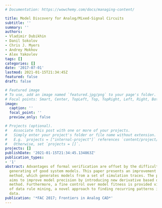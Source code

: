 ```yaml
---
# Documentation: https://wowchemy.com/docs/managing-content/

title: Model Discovery for Analog/Mixed-Signal Circuits
subtitle: ''
summary: ''
authors:
- Vladimir Dubikhin
- Danil Sokolov
- Chris J. Myers
- Andrey Mokhov
- Alex Yakovlev
tags: []
categories: []
date: '2017-07-01'
lastmod: 2021-01-15T21:34:45Z
featured: false
draft: false

# Featured image
# To use, add an image named `featured.jpg/png` to your page's folder.
# Focal points: Smart, Center, TopLeft, Top, TopRight, Left, Right, BottomLeft, Bottom, BottomRight.
image:
  caption: ''
  focal_point: ''
  preview_only: false

# Projects (optional).
#   Associate this post with one or more of your projects.
#   Simply enter your project's folder or file name without extension.
#   E.g. `projects = ["internal-project"]` references `content/project/deep-learning/index.md`.
#   Otherwise, set `projects = []`.
projects: []
publishDate: '2021-01-15T21:34:45.134863Z'
publication_types:
- '1'
abstract: Advantages of formal verification are offset by the difficulties in the
  generating of good system models. This paper presents an improvement to the existing
  method, which generates models from a set of simulation traces. The proposed methodology
  aims to improve model precision by introducing new derivative based discretization
  method. Furthermore, a fine control over model fitness is provided via a notion
  of data rule mining, a novel approach to finding recurring patterns in the input
  data.
publication: '*FAC 2017; Frontiers in Analog CAD*'
---
```

